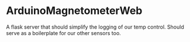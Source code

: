 # ArduinoMagnetometerWeb

A flask server that should simplify the logging of our temp control. Should serve as a boilerplate for our other sensors too.
